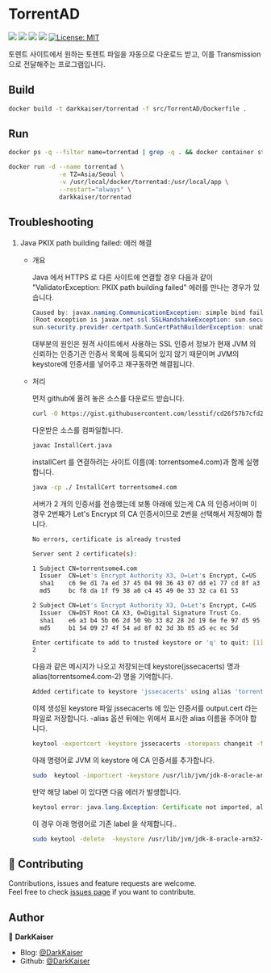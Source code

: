 # TorrentAD

<p>
  <img src="https://img.shields.io/badge/java-%23ED8B00.svg?style=flat&logo=openjdk&logoColor=white" />
  <img src="https://img.shields.io/badge/jenkins-%232C5263.svg?style=flat&logo=jenkins&logoColor=white">
  <img src="https://img.shields.io/badge/Docker-2496ED?style=flat&logo=Docker&logoColor=white">
  <img src="https://img.shields.io/badge/Linux-FCC624?style=flat&logo=linux&logoColor=black">
  <a href="https://github.com/DarkKaiser/torrent-auto-downloader/blob/main/LICENSE">
    <img alt="License: MIT" src="https://img.shields.io/badge/license-MIT-yellow.svg" target="_blank" />
  </a>
</p>

토렌트 사이트에서 원하는 토렌트 파일을 자동으로 다운로드 받고, 이를 Transmission으로 전달해주는 프로그램입니다.

## Build

```bash
docker build -t darkkaiser/torrentad -f src/TorrentAD/Dockerfile .
```

## Run

```bash
docker ps -q --filter name=torrentad | grep -q . && docker container stop torrentad && docker container rm torrentad

docker run -d --name torrentad \
              -e TZ=Asia/Seoul \
              -v /usr/local/docker/torrentad:/usr/local/app \
              --restart="always" \
              darkkaiser/torrentad
```

## Troubleshooting

1. Java PKIX path building failed: 에러 해결

    * 개요

        Java 에서 HTTPS 로 다른 사이트에 연결할 경우 다음과 같이 "ValidatorException: PKIX path building failed" 에러를 만나는 경우가 있습니다.

        ```java
        Caused by: javax.naming.CommunicationException: simple bind failed: <server-name>
        [Root exception is javax.net.ssl.SSLHandshakeException: sun.security.validator.ValidatorException: PKIX path building failed:
        sun.security.provider.certpath.SunCertPathBuilderException: unable to find valid certification path to requested target\
        ```

        대부분의 원인은 원격 사이트에서 사용하는 SSL 인증서 정보가 현재 JVM 의 신뢰하는 인증기관 인증서 목록에 등록되어 있지 않기 때문이며 JVM의 keystore에 인증서를 넣어주고 재구동하면 해결됩니다.

    * 처리

        먼저 github에 올려 놓은 소스를 다운로드 받습니다.
      
        ```bash
        curl -O https://gist.githubusercontent.com/lesstif/cd26f57b7cfd2cd55241b20e05b5cd93/raw/InstallCert.java
        ```
   
        다운받은 소스를 컴파일합니다.
      
        ```bash
        javac InstallCert.java
        ```
        
        installCert 를 연결하려는 사이트 이름(예: torrentsome4.com)과 함께 실행합니다.
      
        ```bash
        java -cp ./ InstallCert torrentsome4.com
        ```
        
        서버가 2 개의 인증서를 전송했는데 보통 아래에 있는게 CA 의 인증서이며 이 경우 2번째가 Let's Encrypt 의 CA 인증서이므로 2번을 선택해서 저장해야 합니다.
      
        ```bash
        No errors, certificate is already trusted

        Server sent 2 certificate(s):

        1 Subject CN=torrentsome4.com
          Issuer  CN=Let's Encrypt Authority X3, O=Let's Encrypt, C=US
          sha1    c6 9e d1 7a ed 37 45 04 98 36 43 07 dd e1 77 cd 8f a3 51 0e 
          md5     bc f8 da 1f f9 38 a0 c4 45 49 0e 33 32 ca 61 53 

        2 Subject CN=Let's Encrypt Authority X3, O=Let's Encrypt, C=US
          Issuer  CN=DST Root CA X3, O=Digital Signature Trust Co.
          sha1    e6 a3 b4 5b 06 2d 50 9b 33 82 28 2d 19 6e fe 97 d5 95 6c cb 
          md5     b1 54 09 27 4f 54 ad 8f 02 3d 3b 85 a5 ec ec 5d 

        Enter certificate to add to trusted keystore or 'q' to quit: [1]
        2
        ```
    
        다음과 같은 메시지가 나오고 저장되는데 keystore(jssecacerts) 명과 alias(torrentsome4.com-2) 명을 기억합니다.
   
        ```bash
        Added certificate to keystore 'jssecacerts' using alias 'torrentsome4.com-2'
        ```
        
        이제 생성된 keystore 파일 jssecacerts 에 있는 인증서를 output.cert 라는 파일로 저장합니다. -alias 옵션 뒤에는 위에서 표시한 alias 이름을 주어야 합니다.
      
        ```bash
        keytool -exportcert -keystore jssecacerts -storepass changeit -file output.cert -alias torrentsome4.com-2
        ```
        
        아래 명령어로 JVM 의 keystore 에 CA 인증서를 추가합니다.
      
        ```bash
        sudo  keytool -importcert -keystore /usr/lib/jvm/jdk-8-oracle-arm32-vfp-hflt/jre/lib/security/cacerts -storepass changeit -file output.cert -alias letsencrypt
        ```
        
        만약 해당 label 이 있다면 다음 에러가 발생합니다.
      
        ```java
        keytool error: java.lang.Exception: Certificate not imported, alias <letsencrypt> already exists
        ```
        
        이 경우 아래 명령어로 기존 label 을 삭제합니다..
      
        ```bash
        sudo keytool -delete  -keystore /usr/lib/jvm/jdk-8-oracle-arm32-vfp-hflt/jre/lib/security/cacerts -storepass changeit  -alias letsencrypt
        ```

## 🤝 Contributing

Contributions, issues and feature requests are welcome.<br />
Feel free to check [issues page](https://github.com/DarkKaiser/torrent-auto-downloader/issues) if you want to contribute.

## Author

👤 **DarkKaiser**

- Blog: [@DarkKaiser](http://www.darkkaiser.com)
- Github: [@DarkKaiser](https://github.com/DarkKaiser)
